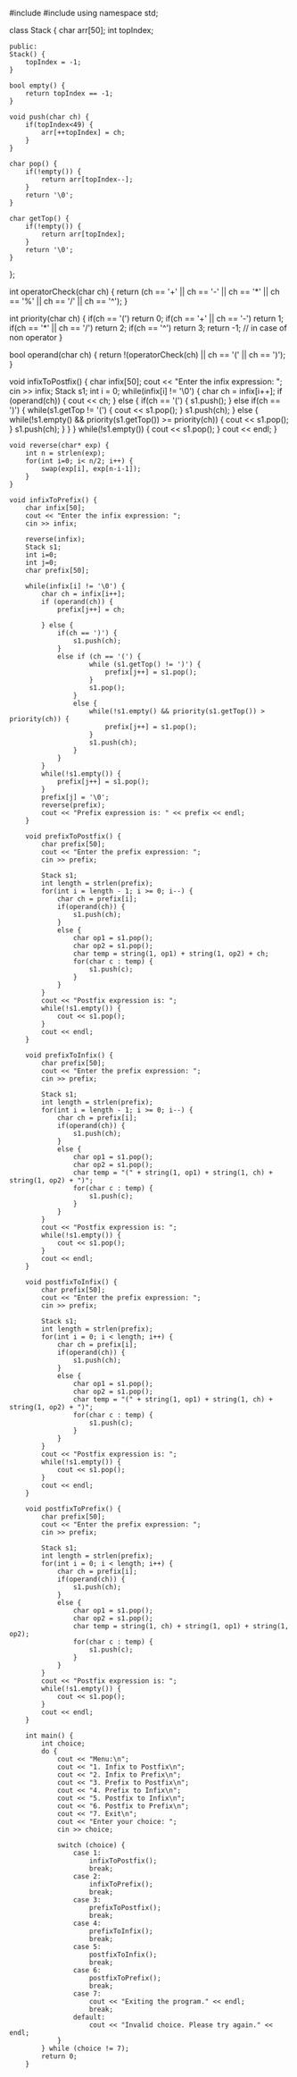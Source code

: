 #include<iostream>
#include<cstring>
using namespace std;

class Stack {
    char arr[50];
    int topIndex;

    public:
    Stack() {
        topIndex = -1;
    }

    bool empty() {
        return topIndex == -1;
    }

    void push(char ch) {
        if(topIndex<49) {
            arr[++topIndex] = ch;
        }
    }

    char pop() {
        if(!empty()) {
            return arr[topIndex--];
        }
        return '\0';
    }

    char getTop() {
        if(!empty()) {
            return arr[topIndex];
        }
        return '\0';
    }
};

int operatorCheck(char ch) {
    return (ch == '+' || ch == '-' || ch == '*' || ch == '%' || ch == '/' || ch == '^');
}

int priority(char ch) {
    if(ch == '(') return 0;
    if(ch == '+' || ch == '-') return 1;
    if(ch == '*' || ch == '/') return 2;
    if(ch == '^') return 3;
    return -1;    // in case of non operator
}

bool operand(char ch) {
    return !(operatorCheck(ch) || ch == '(' || ch == ')');
}

void infixToPostfix() {
    char infix[50];
    cout << "Enter the infix expression: ";
    cin >> infix;
    Stack s1;
    int i = 0;
    while(infix[i] != '\0') {
        char ch = infix[i++];
        if (operand(ch)) {
            cout << ch;
        }
        else {
            if(ch == '(') {
                s1.push();
            } else if(ch == ')') {
                while(s1.getTop != '(')
                {
                    cout << s1.pop();
                }
                s1.push(ch);
            } else {
                while(!s1.empty() && priority(s1.getTop()) >= priority(ch)) {
                    cout << s1.pop();
                }
                s1.push(ch);
            }
            }
        }
        while(!s1.empty()) {
            cout << s1.pop();
        }
        cout << endl;
    }

    void reverse(char* exp) {
        int n = strlen(exp);
        for(int i=0; i< n/2; i++) {
            swap(exp[i], exp[n-i-1]);
        }
    }

    void infixToPrefix() {
        char infix[50];
        cout << "Enter the infix expression: ";
        cin >> infix;

        reverse(infix);
        Stack s1;
        int i=0;
        int j=0;
        char prefix[50];

        while(infix[i] != '\0') {
            char ch = infix[i++];
            if (operand(ch)) {
                prefix[j++] = ch;
            
            } else {
                if(ch == ')') {
                    s1.push(ch);
                }
                else if (ch == '(') {
                        while (s1.getTop() != ')') {
                            prefix[j++] = s1.pop();
                        }
                        s1.pop();
                    } 
                    else {
                        while(!s1.empty() && priority(s1.getTop()) > priority(ch)) {
                            prefix[j++] = s1.pop();
                        }
                        s1.push(ch);
                    }
                }
            }
            while(!s1.empty()) {
                prefix[j++] = s1.pop();
            }
            prefix[j] = '\0';
            reverse(prefix);
            cout << "Prefix expression is: " << prefix << endl;
        }

        void prefixToPostfix() {
            char prefix[50];
            cout << "Enter the prefix expression: ";
            cin >> prefix;

            Stack s1;
            int length = strlen(prefix);
            for(int i = length - 1; i >= 0; i--) {
                char ch = prefix[i];
                if(operand(ch)) {
                    s1.push(ch);
                }
                else {
                    char op1 = s1.pop();
                    char op2 = s1.pop();
                    char temp = string(1, op1) + string(1, op2) + ch;
                    for(char c : temp) {
                        s1.push(c);
                    }
                }
            }
            cout << "Postfix expression is: ";
            while(!s1.empty()) {
                cout << s1.pop();
            }
            cout << endl;
        }

        void prefixToInfix() {
            char prefix[50];
            cout << "Enter the prefix expression: ";
            cin >> prefix;

            Stack s1;
            int length = strlen(prefix);
            for(int i = length - 1; i >= 0; i--) {
                char ch = prefix[i];
                if(operand(ch)) {
                    s1.push(ch);
                }
                else {
                    char op1 = s1.pop();
                    char op2 = s1.pop();
                    char temp = "(" + string(1, op1) + string(1, ch) + string(1, op2) + ")";
                    for(char c : temp) {
                        s1.push(c);
                    }
                }
            }
            cout << "Postfix expression is: ";
            while(!s1.empty()) {
                cout << s1.pop();
            }
            cout << endl;
        }

        void postfixToInfix() {
            char prefix[50];
            cout << "Enter the prefix expression: ";
            cin >> prefix;

            Stack s1;
            int length = strlen(prefix);
            for(int i = 0; i < length; i++) {
                char ch = prefix[i];
                if(operand(ch)) {
                    s1.push(ch);
                }
                else {
                    char op1 = s1.pop();
                    char op2 = s1.pop();
                    char temp = "(" + string(1, op1) + string(1, ch) + string(1, op2) + ")";
                    for(char c : temp) {
                        s1.push(c);
                    }
                }
            }
            cout << "Postfix expression is: ";
            while(!s1.empty()) {
                cout << s1.pop();
            }
            cout << endl;
        }

        void postfixToPrefix() {
            char prefix[50];
            cout << "Enter the prefix expression: ";
            cin >> prefix;

            Stack s1;
            int length = strlen(prefix);
            for(int i = 0; i < length; i++) {
                char ch = prefix[i];
                if(operand(ch)) {
                    s1.push(ch);
                }
                else {
                    char op1 = s1.pop();
                    char op2 = s1.pop();
                    char temp = string(1, ch) + string(1, op1) + string(1, op2);
                    for(char c : temp) {
                        s1.push(c);
                    }
                }
            }
            cout << "Postfix expression is: ";
            while(!s1.empty()) {
                cout << s1.pop();
            }
            cout << endl;
        }

        int main() {
            int choice;
            do {
                cout << "Menu:\n";
                cout << "1. Infix to Postfix\n";
                cout << "2. Infix to Prefix\n";
                cout << "3. Prefix to Postfix\n";
                cout << "4. Prefix to Infix\n";
                cout << "5. Postfix to Infix\n";
                cout << "6. Postfix to Prefix\n";
                cout << "7. Exit\n";
                cout << "Enter your choice: ";
                cin >> choice;
        
                switch (choice) {
                    case 1:
                        infixToPostfix();
                        break;
                    case 2:
                        infixToPrefix();
                        break;
                    case 3:
                        prefixToPostfix();
                        break;
                    case 4:
                        prefixToInfix();
                        break;
                    case 5:
                        postfixToInfix();
                        break;
                    case 6:
                        postfixToPrefix();
                        break;
                    case 7:
                        cout << "Exiting the program." << endl;
                        break;
                    default:
                        cout << "Invalid choice. Please try again." << endl;
                }
            } while (choice != 7);
            return 0;
        }

        
    

